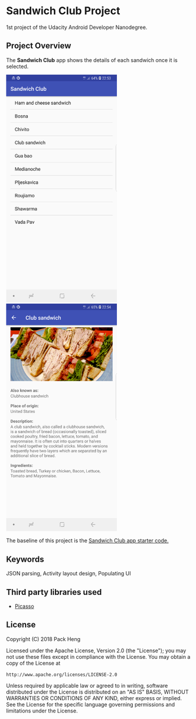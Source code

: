 # Sandwich Club Project
1st project of the Udacity Android Developer Nanodegree.

## Project Overview
The **Sandwich Club** app shows the details of each sandwich once it is selected.

<img src="https://raw.githubusercontent.com/PackHg/Udacity-AND-SandwichClub/master/screencopies/screen01.png" width="300"> <img src="https://raw.githubusercontent.com/PackHg/Udacity-AND-SandwichClub/master/screencopies/screen02.png" width="300">

The baseline of this project is the [Sandwich Club app starter code.](https://github.com/udacity/sandwich-club-starter-code)

## Keywords
JSON parsing, Activity layout design, Populating UI

## Third party libraries used
* [Picasso](http://square.github.io/picasso/)

## License
Copyright (C) 2018 Pack Heng

Licensed under the Apache License, Version 2.0 (the "License");
you may not use these files except in compliance with the License.
You may obtain a copy of the License at

    http://www.apache.org/licenses/LICENSE-2.0

Unless required by applicable law or agreed to in writing, software
distributed under the License is distributed on an "AS IS" BASIS,
WITHOUT WARRANTIES OR CONDITIONS OF ANY KIND, either express or implied.
See the License for the specific language governing permissions and
limitations under the License.
